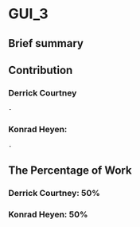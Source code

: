 # GUI_3

## Brief summary


## Contribution
### Derrick Courtney
    - 
### Konrad Heyen:
    - 

## The Percentage of Work
### Derrick Courtney: 50%
### Konrad Heyen: 50%
